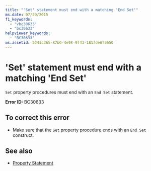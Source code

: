 ```yaml
---
title: "'Set' statement must end with a matching 'End Set'"
ms.date: 07/20/2015
f1_keywords: 
  - "vbc30633"
  - "bc30633"
helpviewer_keywords: 
  - "BC30633"
ms.assetid: 5041c365-87b0-4e98-9f43-181fde6f9650
---
```

# 'Set' statement must end with a matching 'End Set'
`Set` property procedures must end with an `End Set` statement.  
  
 **Error ID:** BC30633  
  
## To correct this error  
  
-   Make sure that the `Set` property procedure ends with an `End Set` construct.  
  
## See also
- [Property Statement](../../visual-basic/language-reference/statements/property-statement.md)

